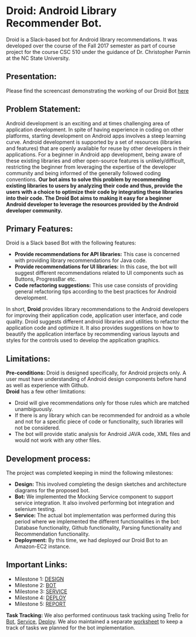 
# Droid: Android Library Recommender Bot.
Droid is a Slack-based bot for Android library recommendations. It was developed over the course of the Fall 2017 semester as part of course project for the course CSC 510 under the guidance of Dr. Christopher Parnin at the NC State University.

## Presentation:

Please find the screencast demonstrating the working of our Droid Bot [here](https://www.youtube.com/watch?v=5jV6bEREovA)


## Problem Statement:  
Android development is an exciting and at times challenging area of application development. In spite of having experience in coding on other platforms, starting development on Android apps involves a steep learning curve. Android development is supported by a set of resources (libraries and features) that are openly available for reuse by other developers in their applications. For a beginner in Android app development, being aware of these existing libraries and other open-source features is unlikely/difficult, restricting the beginner from leveraging the expertise of the developer community and being informed of the generally followed coding conventions. **Our bot aims to solve this problem by recommending existing libraries to users by analyzing their code and thus, provide the users with a choice to optimize their code by integrating these libraries into their code. The Droid Bot aims to making it easy for a beginner Android developer to leverage the resources provided by the Android developer community.** 


## Primary Features:
Droid is a Slack based Bot with the following features:  
* **Provide recommendations for API libraries:** This case is concerned with providing library recommendations for Java code.  
* **Provide recommendations for UI libraries:** In this case, the bot will suggest different recommendations related to UI components such as Buttons, ProgressBar etc.   
* **Code refactoring suggestions:** This use case consists of providing general refactoring tips according to the best practices for Android development.  

In short, **Droid** provides library recommendations to the Android developers for improving their application code, application user interface, and code quality. Droid suggests different android libraries and utilities to refactor the application code and optimize it. It also provides suggestions on how to beautify the application interface by recommending various layouts and styles for the controls used to develop the application graphics.


## Limitations:
**Pre-conditions:** Droid is designed specifically, for Android projects only. A user must have understanding of Android design components before hand as well as experience with Github.  
**Droid** has a few other limitations:  
* Droid  will give recommendations only for those rules which are matched unambiguously.  
* If there is any library which can be recommended for android as a whole and not for a specific piece of code or functionality, such libraries will not be considered.  
*  The bot will provide static analysis for Android JAVA code, XML files and would not work with any other files.


## Development process:

The project was completed keeping in mind the following milestones:  
* **Design:**  This involved completing the design sketches and architecture diagrams for the proposed bot.  
* **Bot:** We implemented the Mocking Service component to support service integration. It also involved performing bot integration and selenium testing.  
* **Service:**  The actual bot implementation was performed during this period where we implemented the different functionalities in the bot: Database functionality, Github functionality, Parsing functionality and Recommendation functionality.  
* **Deployment:** By this time, we had deployed our Droid Bot to an Amazon-EC2 instance.    

## Important Links:

* Milestone 1: [DESIGN](https://github.ncsu.edu/uparikh/CSC-510-Bot-Controller/blob/master/DESIGN.md)
* Milestone 2: [BOT](https://github.ncsu.edu/uparikh/CSC-510-Bot-Controller/blob/master/README_M2.md)
* Milestone 3: [SERVICE](https://github.ncsu.edu/uparikh/CSC-510-Bot-Controller/blob/master/README_M3.md)
* Milestone 4: [DEPLOY](https://github.ncsu.edu/uparikh/CSC-510-Bot-Controller/blob/master/README_M4.md)
* Milestone 5: [REPORT](https://github.ncsu.edu/uparikh/CSC-510-Bot-Controller/edit/master/REPORT.md)


**Task Tracking:**  We also performed continuous task tracking using Trello for [Bot](https://trello.com/b/TOCZ77rb/android-recommender), [Service](https://trello.com/b/QfvJ0xst/service-milestone), [Deploy](https://trello.com/b/4s99IqfE/deploy-milestone). We also maintained a separate [worksheet](https://github.ncsu.edu/uparikh/CSC-510-Bot-Controller/blob/master/Worksheet.md) to keep a track of tasks we planned for the bot implementation.  
